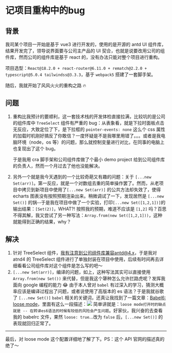 # 记项目重构中的bug


## 背景

我司某个项目一开始是基于 vue3 进行开发的，使用的是开源的 antd UI 组件库，结果开发完了，领导说界面要与公司主产品的 UI 契合，也就是说要改用公司的组件库，然而公司的组件库是基于 react 的，没有办法只能对整个项目进行重构。

项目选型：`React@18.2.0 + react-router@6.11.0 + rematch@2.2.0 + typescript@5.0.4 tailwindss@3.3.3`，基于 `webpack5` 搭建了一套脚手架。

随后，我就开始了风风火火的重构之路 🔥

## 问题

1. 重构比我预计的要顺利，这一套技术栈的开发体检直接拉满，比较坑的是公司的组件库中 `TreeSelect` 组件有严重的 bug：从表象看，就是下拉时面板点击无反应，大致定位了下，是下拉框的 `pointer-events: none` 这么个 css 属性的加载时机刚好搞反了你敢信？一度怀疑是不是我哪里用错了。。。或者是我电脑环境（node，os 等）的问题，那么就控制变量进行对比，在同事的电脑上也复现出了这个 bug。

    于是我用 cra 脚手架和公司组件库做了个最小 demo project 给到公司组件库的负责人，然而一个月过去了他也没能解决。

2. 另外一个就是我今天遇到的一个比较奇葩又有趣的问题：关于 `[...new Set(arr)]`。第一反应，就是一个对数组去重的简单操作罢了。然而，从老项目中拷贝到新项目中使用了`[...new Set(arr)]` 的公共方法却失效了，使得 echarts 图表没有按照预期渲染出来。稍微调试了一下，发现居然是 `[...new Set()]` 的锅--于是我在项目中做了一个实验，打印`[...new Set([1,2,1])]`的输出结果：`[Set(2)]`，WHAT?! 按照我的预期，难道不应该是 `[1,2]` 吗？百思不得其解，我又尝试了另一种写法：`Array.from(new Set([1,2,1]))`，这种就能得到正确的结果，why？

## 解决

1. 针对 TreeSelect 组件，我有注意到公司组件库兼容antd@4.x，于是我对 atnd4 的 TreeSelect 组件进行了单独封装在项目中使用，后续有时间再去详细看看公司组件库对这个组件是怎么写的吧～
2. `[...new Set(arr)]`，编译的问题，如上，这种写法其实可以直接使用 `Array.from(new Set())` 来代替，但是我这个犟种怎么允许拦路虎呢？发挥我面向 google 编程的能力 😂 由于本人曾对 `babel` 有过深入的学习，猜测大概率应该是编译过程出了问题，或者说使用了高版本的 es 语法？于是我就谷歌了 `[...new Set()]` `babel` 相关的关键词，还真让我找到了一篇文章：[Babel6: loose mode](https://2ality.com/2015/12/babel6-loose-mode.html)，里面有这么一段描述：![](https://cdn.jsdelivr.net/gh/yokiizx/picgo@main/img/202310111331756.png) 简单讲就是：`loose mode打开时的缺点就是 -- 在转译es6语法的时候有较低的风险会产生问题`。好家伙，我兴奋的去查看我的 babelrc 文件，果然 `loose: true`...改为 `false` 后，`[...new Set()]` 的表现就回归正常了。

---

最后，对 loose mode 这个配置详细地了解了下。PS：这个 API 官网的描述真的绝了～

